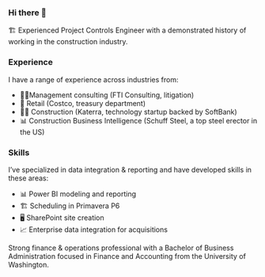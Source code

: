 ### Hi there 👋

🏗 Experienced Project Controls Engineer with a demonstrated history of working in the construction industry.


### Experience

I have a range of experience across industries from:

- 👨‍💻Management consulting (FTI Consulting, litigation)
- 🛒 Retail (Costco, treasury department)
- 👷‍♂️ Construction (Katerra, technology startup backed by SoftBank)
- 📊 Construction Business Intelligence (Schuff Steel, a top steel erector in the US)


### Skills

I’ve specialized in data integration & reporting and have developed skills in these areas:

- 📊 Power BI modeling and reporting
- 🏗 Scheduling in Primavera P6
- 🖥 SharePoint site creation
- 📈 Enterprise data integration for acquisitions

Strong finance & operations professional with a Bachelor of Business Administration focused in Finance and Accounting from the University of Washington.
